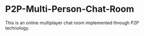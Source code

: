 # P2P-Multi-Person-Chat-Room
This is an online multiplayer chat room implemented through P2P technology.
